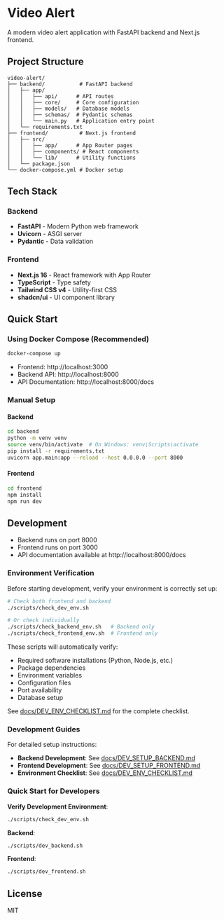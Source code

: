 # Video Alert

A modern video alert application with FastAPI backend and Next.js frontend.

## Project Structure

```
video-alert/
├── backend/           # FastAPI backend
│   ├── app/
│   │   ├── api/      # API routes
│   │   ├── core/     # Core configuration
│   │   ├── models/   # Database models
│   │   ├── schemas/  # Pydantic schemas
│   │   └── main.py   # Application entry point
│   └── requirements.txt
├── frontend/          # Next.js frontend
│   ├── src/
│   │   ├── app/      # App Router pages
│   │   ├── components/ # React components
│   │   └── lib/      # Utility functions
│   └── package.json
└── docker-compose.yml # Docker setup
```

## Tech Stack

### Backend
- **FastAPI** - Modern Python web framework
- **Uvicorn** - ASGI server
- **Pydantic** - Data validation

### Frontend
- **Next.js 16** - React framework with App Router
- **TypeScript** - Type safety
- **Tailwind CSS v4** - Utility-first CSS
- **shadcn/ui** - UI component library

## Quick Start

### Using Docker Compose (Recommended)

```bash
docker-compose up
```

- Frontend: http://localhost:3000
- Backend API: http://localhost:8000
- API Documentation: http://localhost:8000/docs

### Manual Setup

#### Backend

```bash
cd backend
python -m venv venv
source venv/bin/activate  # On Windows: venv\Scripts\activate
pip install -r requirements.txt
uvicorn app.main:app --reload --host 0.0.0.0 --port 8000
```

#### Frontend

```bash
cd frontend
npm install
npm run dev
```

## Development

- Backend runs on port 8000
- Frontend runs on port 3000
- API documentation available at http://localhost:8000/docs

### Environment Verification

Before starting development, verify your environment is correctly set up:

```bash
# Check both frontend and backend
./scripts/check_dev_env.sh

# Or check individually
./scripts/check_backend_env.sh   # Backend only
./scripts/check_frontend_env.sh  # Frontend only
```

These scripts will automatically verify:
- Required software installations (Python, Node.js, etc.)
- Package dependencies
- Environment variables
- Configuration files
- Port availability
- Database setup

See [docs/DEV_ENV_CHECKLIST.md](docs/DEV_ENV_CHECKLIST.md) for the complete checklist.

### Development Guides

For detailed setup instructions:
- **Backend Development**: See [docs/DEV_SETUP_BACKEND.md](docs/DEV_SETUP_BACKEND.md)
- **Frontend Development**: See [docs/DEV_SETUP_FRONTEND.md](docs/DEV_SETUP_FRONTEND.md)
- **Environment Checklist**: See [docs/DEV_ENV_CHECKLIST.md](docs/DEV_ENV_CHECKLIST.md)

### Quick Start for Developers

**Verify Development Environment**:
```bash
./scripts/check_dev_env.sh
```

**Backend**:
```bash
./scripts/dev_backend.sh
```

**Frontend**:
```bash
./scripts/dev_frontend.sh
```

## License

MIT
